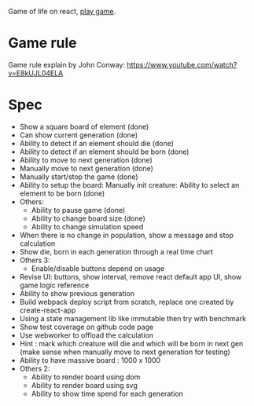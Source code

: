 Game of life on react, [play game](https://tuanngominh.github.io/game-of-life).

# Game rule
Game rule explain by John Conway: https://www.youtube.com/watch?v=E8kUJL04ELA 

# Spec
- Show a square board of element (done)
- Can show current generation (done)
- Ability to detect if an element should die (done)
- Ability to detect if an element should be born (done)
- Ability to move to next generation (done)
- Manually move to next generation (done)
- Manually start/stop the game (done)
- Ability to setup the board: Manually init creature: Ability to select an element to be born (done)
- Others:
  + Ability to pause game (done)
  + Ability to change board size (done)
  + Ability to change simulation speed
- When there is no change in population, show a message and stop calculation
- Show die, born in each generation through a real time chart
- Others 3:
  + Enable/disable buttons depend on usage
- Revise UI: buttons, show interval, remove react default app UI, show game logic reference
- Ability to show previous generation
- Build webpack deploy script from scratch, replace one created by create-react-app
- Using a state management lib like immutable then try with benchmark
- Show test coverage on github code page
- Use webworker to offload the calculation
- Hint : mark which creature will die and which will be born in next gen (make sense when manually move to next generation for testing)
- Ability to have massive board : 1000 x 1000
- Others 2:
  + Ability to render board using dom
  + Ability to render board using svg
  + Ability to show time spend for each generation
